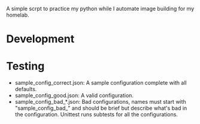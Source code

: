 A simple scrpt to practice my python while I automate image building for my
homelab.

Development
===========


Testing
=======

- sample_config_correct.json: A sample configuration complete with all
  defaults.
- sample_config_good.json: A valid configuration.
- sample_config_bad_*.json: Bad configurations, names must start with
  "sample_config_bad_" and should be brief but describe what's bad in the
  configuration. Unittest runs subtests for all the configurations.
